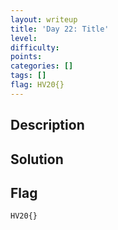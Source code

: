 ```yaml
---
layout: writeup
title: 'Day 22: Title'
level:
difficulty:
points:
categories: []
tags: []
flag: HV20{}
---
```

## Description

## Solution

## Flag

    HV20{}

